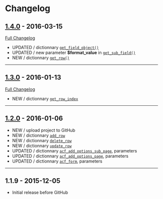 # Changelog

## [1.4.0](https://github.com/rvola/Advanced-Custom-Fields/tree/1.4.0) - 2016-03-15
[Full Changelog](https://github.com/rvola/Advanced-Custom-Fields/compare/1.3.0...1.4.0)

* UPDATED / dictionnary [`get_field_object()`](http://www.advancedcustomfields.com/resources/get_field_object/)
* UPDATED / new parameter **$format_value** in [`get_sub_field()`](http://www.advancedcustomfields.com/resources/get_sub_field/)
* NEW / dictionnary [`get_row()`](http://www.advancedcustomfields.com/resources/get_row/)

---

## [1.3.0](https://github.com/rvola/Advanced-Custom-Fields/tree/1.3.0) - 2016-01-13
[Full Changelog](https://github.com/rvola/Advanced-Custom-Fields/compare/1.2.0...1.3.0)

* NEW / dictionnary [`get_row_index`](http://www.advancedcustomfields.com/resources/get_row_index/)

---

## [1.2.0](https://github.com/rvola/Advanced-Custom-Fields/tree/1.2.0) - 2016-01-06

* NEW / upload project to GitHub
* NEW / dictionnary [`add_row`](http://www.advancedcustomfields.com/resources/add_row/)
* NEW / dictionnary [`delete_row`](http://www.advancedcustomfields.com/resources/delete_row/)
* NEW / dictionnary [`update_row`](http://www.advancedcustomfields.com/resources/update_row/)
* UPDATED / dictionnary [`acf_add_options_sub_page`](http://www.advancedcustomfields.com/resources/acf_add_options_sub_page/), parameters
* UPDATED / dictionnary [`acf_add_options_page`](http://www.advancedcustomfields.com/resources/acf_add_options_page/), parameters
* UPDATED / dictionnary [`acf_form`](http://www.advancedcustomfields.com/resources/acf_form/), parameters

---

## 1.1.9 - 2015-12-05

* Initial release before GitHub
